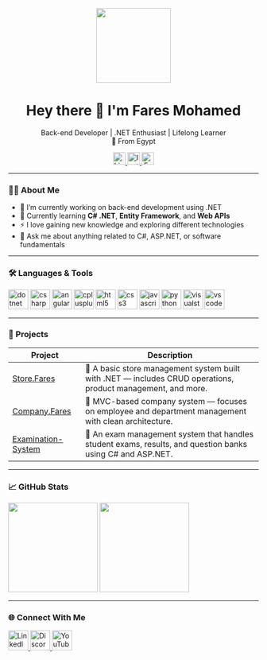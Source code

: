 <div align="center">
  <img height="150" src="https://media.giphy.com/media/M9gbBd9nbDrOTu1Mqx/giphy.gif" />
</div>

<h1 align="center">Hey there 👋 I'm Fares Mohamed</h1>

<p align="center">
  Back-end Developer | .NET Enthusiast | Lifelong Learner <br/>
  📍 From Egypt
</p>

<div align="center">
  <a href="https://www.linkedin.com/in/fares-mohamed-0417b6269" target="_blank">
    <img src="https://img.shields.io/static/v1?message=LinkedIn&logo=linkedin&label=&color=0077B5&logoColor=white&style=for-the-badge" height="25" alt="LinkedIn" />
  </a>
  <a href="https://www.instagram.com/fares_agwa01/" target="_blank">
    <img src="https://img.shields.io/static/v1?message=Instagram&logo=instagram&label=&color=E4405F&logoColor=white&style=for-the-badge" height="25" alt="Instagram" />
  </a>
  <a href="https://www.facebook.com/fars.agwa.7" target="_blank">
    <img src="https://img.shields.io/static/v1?message=Facebook&logo=facebook&label=&color=1877F2&logoColor=white&style=for-the-badge" height="25" alt="Facebook" />
  </a>
</div>

---

### 👨‍💻 About Me

- 🔭 I’m currently working on back-end development using .NET  
- 🌱 Currently learning **C# .NET**, **Entity Framework**, and **Web APIs**  
- ⚡ I love gaining new knowledge and exploring different technologies  
- 💬 Ask me about anything related to C#, ASP.NET, or software fundamentals  

---

### 🛠 Languages & Tools

<div align="left">
  <img src="https://cdn.jsdelivr.net/gh/devicons/devicon/icons/dot-net/dot-net-plain-wordmark.svg" height="40" alt="dotnet" />
  <img src="https://cdn.jsdelivr.net/gh/devicons/devicon/icons/csharp/csharp-original.svg" height="40" alt="csharp" />
  <img src="https://cdn.jsdelivr.net/gh/devicons/devicon/icons/angularjs/angularjs-original.svg" height="40" alt="angularjs" />
  <img src="https://cdn.jsdelivr.net/gh/devicons/devicon/icons/cplusplus/cplusplus-original.svg" height="40" alt="cplusplus" />
  <img src="https://cdn.jsdelivr.net/gh/devicons/devicon/icons/html5/html5-original.svg" height="40" alt="html5" />
  <img src="https://cdn.jsdelivr.net/gh/devicons/devicon/icons/css3/css3-original.svg" height="40" alt="css3" />
  <img src="https://cdn.jsdelivr.net/gh/devicons/devicon/icons/javascript/javascript-original.svg" height="40" alt="javascript" />
  <img src="https://cdn.jsdelivr.net/gh/devicons/devicon/icons/python/python-original.svg" height="40" alt="python" />
  <img src="https://cdn.jsdelivr.net/gh/devicons/devicon/icons/visualstudio/visualstudio-plain.svg" height="40" alt="visualstudio" />
  <img src="https://cdn.jsdelivr.net/gh/devicons/devicon/icons/vscode/vscode-original.svg" height="40" alt="vscode" />
</div>

---

### 🚀 Projects

| Project | Description |
|--------|-------------|
| [Store.Fares](https://github.com/fares-ma/Store.Fares.git) | 🛒 A basic store management system built with .NET — includes CRUD operations, product management, and more. |
| [Company.Fares](https://github.com/fares-ma/Company.Fares.git) | 🏢 MVC-based company system — focuses on employee and department management with clean architecture. |
| [Examination-System](https://github.com/fares-ma/Examination-System-.git) | 📝 An exam management system that handles student exams, results, and question banks using C# and ASP.NET. |

---

### 📈 GitHub Stats

<p align="left">
  <img src="https://github-readme-stats.vercel.app/api?username=fares-ma&show_icons=true&theme=radical" height="180" />
  <img src="https://github-readme-stats.vercel.app/api/top-langs/?username=fares-ma&layout=compact&theme=radical" height="180"/>
</p>

---

### 🌐 Connect With Me

<div align="left">
  <a href="https://www.linkedin.com/in/fares-mohamed-0417b6269" target="_blank">
    <img src="https://raw.githubusercontent.com/maurodesouza/profile-readme-generator/master/src/assets/icons/social/linkedin/default.svg" width="40" alt="LinkedIn" />
  </a>
  <a href="https://discordapp.com/users/YOUR_DISCORD_ID" target="_blank">
    <img src="https://raw.githubusercontent.com/maurodesouza/profile-readme-generator/master/src/assets/icons/social/discord/default.svg" width="40" alt="Discord" />
  </a>
  <a href="https://www.youtube.com/@YOURCHANNEL" target="_blank">
    <img src="https://raw.githubusercontent.com/maurodesouza/profile-readme-generator/master/src/assets/icons/social/youtube/default.svg" width="40" alt="YouTube" />
  </a>
</div>
